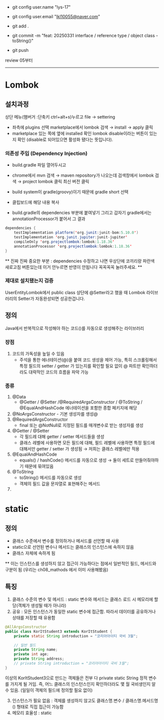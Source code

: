 - git config user.name "lys-17"
- git config user.email "lkl10055@naver.com"


- git add .
- git commit -m "feat: 20250331 interface / reference type / object class - toString()"
- git push

review 05부터

---

# Lombok

## 설치과정
상단 메뉴(햄버거 :단축키 ctrl+alt+s)누르고 file  → settering

- 좌측에 plugins 선택 marketplace에서 lombok 검색 → install → apply 클릭 
- marketplace 있는 쪽에 옆에 installed 확인 lombok disable이라는 버튼이 있는지 확인 (disable로 되어있으면 활성화 됐다는 뜻입니다).

### 의존성 주입 (Dependency Injection)

- build.gradle 파일 열어두시고
- chrome에서 mvn 검색 → maven repository가 나오는데 검색창에서 lombok 검색 → project lombok 클릭 최신 버전 클릭 
- build system이 gradle(groovy)이기 때문에 gradle short 선택
- 클립보드에 해당 내용 복사


- build.gradle의 dependencies 부분에 붙여넣기 
그리고 갑자기 gradle에서는 annotationProcessor가 붙어서 그 결과

```java
dependencies {
    testImplementation platform('org.junit:junit-bom:5.10.0')
    testImplementation 'org.junit.jupiter:junit-jupiter'
    compileOnly 'org.projectlombok:lombok:1.18.36'
    annotationProcessor 'org.projectlombok:lombok:1.18.36'
}
```

** 진짜 진짜 중요한 부분 : dependencies 수정하고 나면 우상단에 코끼리랑 파란색 새로고침 버튼있는데 이거 안누르면 반영이 안됩니다 꼭꼭꼭꼭 눌러주세요. **

### 제대로 설치됐는지 검증
UserEntityLombok에서 public class 상단에 @Setter라고 했을 때 Lombok 라이브러리의 Setter가 자동완성되면 성공한겁니다.

## 정의
Java에서 반복적으로 작성해야 하는 코드()를 자동으로 생성해주는 라이브러리

### 장점
1. 코드의 가독성을 높일 수 있음
    - 주석을 통한 에너테이션(@)을 붙여 코드 생성을 제어 가능, 특히 스크롤링해서 특정 필드의 setter / getter 가 있는지를 확인할 필요 없이 @ 파트만 확인하더라도 대략적인 코드의 흐름을 파악 가능
   
### 종류
1. @Data
    - @Getter / @Setter /@RequiredArgsConstructor / @ToString / @EqualAndHashCode 에너테이션을 포함한 종합 페키지에 해당
2. @NoArgsConstructor - 기본 생성자를 생성@
3. @RequiredArgsConstructor
    - final 또는 @NotNull로 지정된 필드를 매개변수로 받는 생성자를 생성
4. @Getter / @Setter
    - 각 필드레 대해 getter / setter 메서드들을 생성
    - 클래스 레벨에 사용하면 모든 필드에 대해, 필드 레벨에 사용하면 특정 필드에 대해서만 getter / setter 가 생성됨 → 저희는 클래스 레벨에만 적용
5. @EqualAndHashCode
    - equals() / hashCode() 메서드를 자동으로 생성 → 둘이 세트로 만들어줘야하기 때문에 묶여있음
6. @ToString
    - toString() 메서드를 자동으로 생성
    - 객체의 필드 값을 문자열로 표현해주는 메서드
7.   



# static

## 정의
- 클래스 수준에서 변수를 정의하거나 메서드를 선언할 때 사용
- static으로 선언된 변수나 메서드는 클래스의 인스턴스에 속하지 않음
- 클래스 자체에 속하게 됨

** 이는 인스턴스를 생성하지 않고 접근이 가능하다는 점에서 일반적인 필드, 메서드와 구분이 됨
(우리는 ch08_mathods 에서 이미 사용해봤음)

## 특징
1. 클래스 수준의 변수 및 메서드 : static 변수와 메서드는 클래스 로드 시 메모리에 할당(객체가 생성될 때가 아니라)
2. 공유 : 모든 인스턴스가 동일한 static 변수에 접근함. 따라서 데이터를 공유하거나 상태를 저장할 때 유용함

```java
@AllArgsConstructor
public class KorItStudent3 extends KorItStudent {
    private static String introduction = "코리아아이티 국비 3월";
    
    // 일반 필드
    private String name;
    private int age;
    private String address;
    // private String introduction = "코리아아이티 국비 3월";
}
```
이상의 KorItStudent3으로 만드는 객체들은 전부 다 private static String 정적 변수를 가지게 될 거임. 즉, 어느 클래스의 인스턴스인지 확인하더라도 몇 월 국비생인지 알 수 있음.
(일일이 객체의 필드에 정의할 필요 없이)

3. 인스턴스가 필요 없음 : 객체를 생성하지 않고도 클래스명.변수 / 클래스명.메서드명() 형태로 직접 접근이 가능함
4. 메모리 효율성 : static